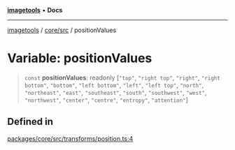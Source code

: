 [**imagetools**](../../../README.md) • **Docs**

***

[imagetools](../../../modules.md) / [core/src](../README.md) / positionValues

# Variable: positionValues

> `const` **positionValues**: readonly [`"top"`, `"right top"`, `"right"`, `"right bottom"`, `"bottom"`, `"left bottom"`, `"left"`, `"left top"`, `"north"`, `"northeast"`, `"east"`, `"southeast"`, `"south"`, `"southwest"`, `"west"`, `"northwest"`, `"center"`, `"centre"`, `"entropy"`, `"attention"`]

## Defined in

[packages/core/src/transforms/position.ts:4](https://github.com/JonasKruckenberg/imagetools/blob/b6421598cd4879d5c28755c1d558f8b5955cc5a1/packages/core/src/transforms/position.ts#L4)

